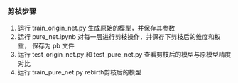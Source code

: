 ### 剪枝步骤
1. 运行 train_origin_net.py 生成原始的模型，并保存其参数
2. 运行 pure_net.ipynb 对每一层进行剪枝操作，并保存下剪枝后的维度和权重， 保存为 pb 文件
3. 运行 test_origin_net.py 和 test_pure_net.py 查看剪枝后的模型与原模型精度对比
4. 运行 train_pure_net.py rebirth剪枝后的模型 

